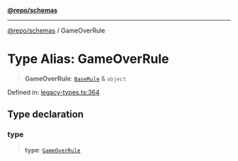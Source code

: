 [**@repo/schemas**](../README.md)

***

[@repo/schemas](../README.md) / GameOverRule

# Type Alias: GameOverRule

> **GameOverRule**: [`BaseRule`](BaseRule.md) & `object`

Defined in: [legacy-types.ts:364](https://github.com/alexqguo/drinking-board-game-v3/blob/afd6bac85649b603b1a3817542e5f085a462e4f0/packages/schemas/src/legacy-types.ts#L364)

## Type declaration

### type

> **type**: [`GameOverRule`](../enumerations/RuleType.md#gameoverrule)
